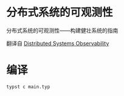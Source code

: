 # 分布式系统的可观测性
分布式系统的可观测性——构建健壮系统的指南

翻译自 [Distributed Systems Observability](https://unlimited.humio.com/rs/756-LMY-106/images/Distributed-Systems-Observability-eBook.pdf )


# 编译
```bash
typst c main.typ
```